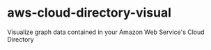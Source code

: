 # aws-cloud-directory-visual
Visualize graph data contained in your Amazon Web Service's Cloud Directory

